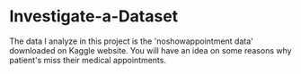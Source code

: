 # Investigate-a-Dataset
The data I analyze in this project is the 'noshowappointment data' downloaded on Kaggle website. You will have an idea on some reasons why patient's miss their medical appointments. 
